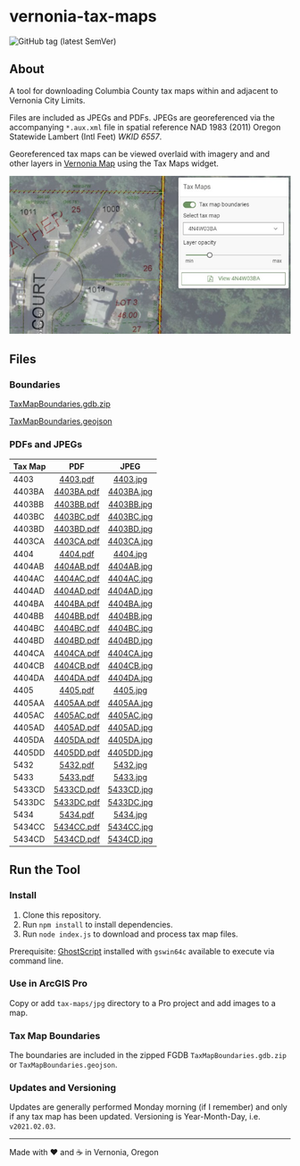 # vernonia-tax-maps

![GitHub tag (latest SemVer)](https://img.shields.io/github/v/tag/CityOfVernonia/vernonia-tax-maps?color=success&style=flat-square)

## About

A tool for downloading Columbia County tax maps within and adjacent to Vernonia City Limits.

Files are included as JPEGs and PDFs. JPEGs are georeferenced via the accompanying `*.aux.xml` file in spatial reference NAD 1983 (2011) Oregon Statewide Lambert (Intl Feet) _WKID 6557_.

Georeferenced tax maps can be viewed overlaid with imagery and and other layers in [Vernonia Map](https://map.vernonia-or.gov/) using the Tax Maps widget.

![Tax Maps widget](screenshot.jpg "Tax Maps widget")

## Files

### Boundaries

[TaxMapBoundaries.gdb.zip](/TaxMapBoundaries.gdb.zip)

[TaxMapBoundaries.geojson](/TaxMapBoundaries.geojson)

### PDFs and JPEGs

| Tax Map | PDF | JPEG |
| --- | :---: | :---: |
| 4403 | [4403.pdf](/tax-maps/pdf/4403.pdf) | [4403.jpg](/tax-maps/jpg/4403.jpg) |
| 4403BA | [4403BA.pdf](/tax-maps/pdf/4403BA.pdf) | [4403BA.jpg](/tax-maps/jpg/4403BA.jpg) |
| 4403BB | [4403BB.pdf](/tax-maps/pdf/4403BB.pdf) | [4403BB.jpg](/tax-maps/jpg/4403BB.jpg) |
| 4403BC | [4403BC.pdf](/tax-maps/pdf/4403BC.pdf) | [4403BC.jpg](/tax-maps/jpg/4403BC.jpg) |
| 4403BD | [4403BD.pdf](/tax-maps/pdf/4403BD.pdf) | [4403BD.jpg](/tax-maps/jpg/4403BD.jpg) |
| 4403CA | [4403CA.pdf](/tax-maps/pdf/4403CA.pdf) | [4403CA.jpg](/tax-maps/jpg/4403CA.jpg) |
| 4404| [4404.pdf](/tax-maps/pdf/4404.pdf) | [4404.jpg](/tax-maps/jpg/4404.jpg) |
| 4404AB | [4404AB.pdf](/tax-maps/pdf/4404AB.pdf) | [4404AB.jpg](/tax-maps/jpg/4404AB.jpg) |
| 4404AC | [4404AC.pdf](/tax-maps/pdf/4404AC.pdf) | [4404AC.jpg](/tax-maps/jpg/4404AC.jpg) |
| 4404AD | [4404AD.pdf](/tax-maps/pdf/4404AD.pdf) | [4404AD.jpg](/tax-maps/jpg/4404AD.jpg) |
| 4404BA | [4404BA.pdf](/tax-maps/pdf/4404BA.pdf) | [4404BA.jpg](/tax-maps/jpg/4404BA.jpg) |
| 4404BB | [4404BB.pdf](/tax-maps/pdf/4404BB.pdf) | [4404BB.jpg](/tax-maps/jpg/4404BB.jpg) |
| 4404BC | [4404BC.pdf](/tax-maps/pdf/4404BC.pdf) | [4404BC.jpg](/tax-maps/jpg/4404BC.jpg) |
| 4404BD | [4404BD.pdf](/tax-maps/pdf/4404BD.pdf) | [4404BD.jpg](/tax-maps/jpg/4404BD.jpg) |
| 4404CA | [4404CA.pdf](/tax-maps/pdf/4404CA.pdf) | [4404CA.jpg](/tax-maps/jpg/4404CA.jpg) |
| 4404CB | [4404CB.pdf](/tax-maps/pdf/4404CB.pdf) | [4404CB.jpg](/tax-maps/jpg/4404CB.jpg) |
| 4404DA | [4404DA.pdf](/tax-maps/pdf/4404DA.pdf) | [4404DA.jpg](/tax-maps/jpg/4404DA.jpg) |
| 4405 | [4405.pdf](/tax-maps/pdf/4405.pdf) | [4405.jpg](/tax-maps/jpg/4405.jpg) |
| 4405AA | [4405AA.pdf](/tax-maps/pdf/4405AA.pdf) | [4405AA.jpg](/tax-maps/jpg/4405AA.jpg) |
| 4405AC | [4405AC.pdf](/tax-maps/pdf/4405AC.pdf) | [4405AC.jpg](/tax-maps/jpg/4405AC.jpg) |
| 4405AD | [4405AD.pdf](/tax-maps/pdf/4405AD.pdf) | [4405AD.jpg](/tax-maps/jpg/4405AD.jpg) |
| 4405DA | [4405DA.pdf](/tax-maps/pdf/4405DA.pdf) | [4405DA.jpg](/tax-maps/jpg/4405DA.jpg) |
| 4405DD | [4405DD.pdf](/tax-maps/pdf/4405DD.pdf) | [4405DD.jpg](/tax-maps/jpg/4405DD.jpg) |
| 5432 | [5432.pdf](/tax-maps/pdf/5432.pdf) | [5432.jpg](/tax-maps/jpg/5432.jpg) |
| 5433 | [5433.pdf](/tax-maps/pdf/5433.pdf) | [5433.jpg](/tax-maps/jpg/5433.jpg) |
| 5433CD | [5433CD.pdf](/tax-maps/pdf/5433CD.pdf) | [5433CD.jpg](/tax-maps/jpg/5433CD.jpg) |
| 5433DC | [5433DC.pdf](/tax-maps/pdf/5433DC.pdf) | [5433DC.jpg](/tax-maps/jpg/5433DC.jpg) |
| 5434 | [5434.pdf](/tax-maps/pdf/5434.pdf) | [5434.jpg](/tax-maps/jpg/5434.jpg) |
| 5434CC | [5434CC.pdf](/tax-maps/pdf/5434CC.pdf) | [5434CC.jpg](/tax-maps/jpg/5434CC.jpg) |
| 5434CD | [5434CD.pdf](/tax-maps/pdf/5434CD.pdf) | [5434CD.jpg](/tax-maps/jpg/5434CD.jpg) |

## Run the Tool

### Install

1. Clone this repository.
1. Run `npm install` to install dependencies.
1. Run `node index.js` to download and process tax map files.

Prerequisite: [GhostScript](https://ghostscript.com/download.html) installed with `gswin64c` available to execute via command line.

### Use in ArcGIS Pro

Copy or add `tax-maps/jpg` directory to a Pro project and add images to a map.

### Tax Map Boundaries

The boundaries are included in the zipped FGDB `TaxMapBoundaries.gdb.zip` or `TaxMapBoundaries.geojson`.

### Updates and Versioning

Updates are generally performed Monday morning (if I remember) and only if any tax map has been updated. Versioning is Year-Month-Day, i.e. `v2021.02.03`.

***

Made with :heart: and :coffee: in Vernonia, Oregon
